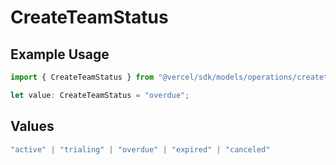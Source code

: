 # CreateTeamStatus

## Example Usage

```typescript
import { CreateTeamStatus } from "@vercel/sdk/models/operations/createteam.js";

let value: CreateTeamStatus = "overdue";
```

## Values

```typescript
"active" | "trialing" | "overdue" | "expired" | "canceled"
```